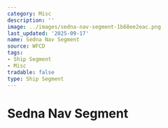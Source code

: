 ```yaml
---
category: Misc
description: ''
image: ../images/sedna-nav-segment-1b68ee2eac.png
last_updated: '2025-09-17'
name: Sedna Nav Segment
source: WFCD
tags:
- Ship Segment
- Misc
tradable: false
type: Ship Segment
---
```


# Sedna Nav Segment

